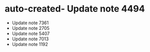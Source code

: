# auto-created- Update note 4494
- Update note 7361
- Update note 2705
- Update note 5407
- Update note 7013
- Update note 1192
